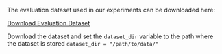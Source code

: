 The evaluation dataset used in our experiments can be downloaded here:

[Download Evaluation Dataset](https://drive.google.com/drive/folders/1Tj5lpItYeQ7hMKenBfs6iZACY168id8Y?usp=share_link)


Download the dataset and set the `dataset_dir` variable to the path where the dataset is stored
`dataset_dir = "/path/to/data/"`
